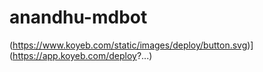 # anandhu-mdbot
(https://www.koyeb.com/static/images/deploy/button.svg)](https://app.koyeb.com/deploy?...)
